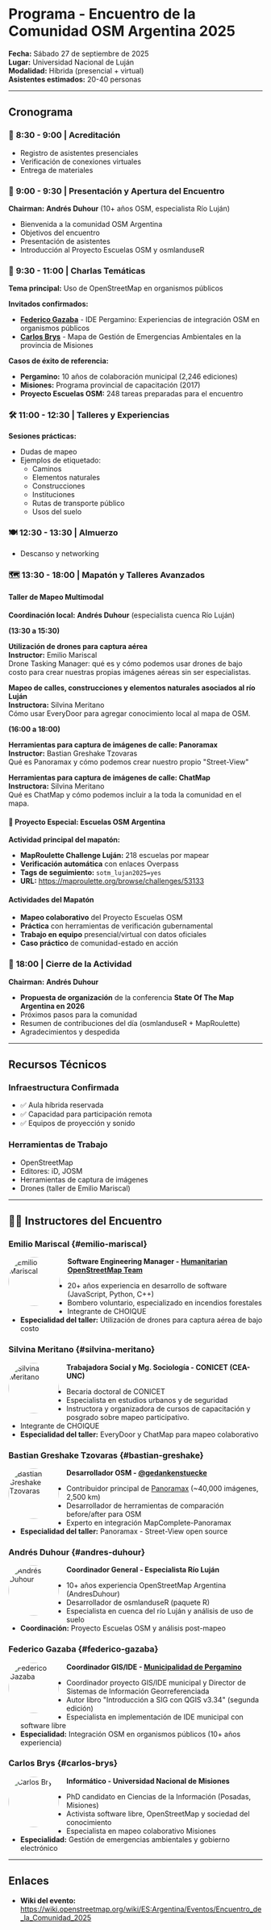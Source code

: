 # Programa - Encuentro de la Comunidad OSM Argentina 2025

**Fecha:** Sábado 27 de septiembre de 2025  
**Lugar:** Universidad Nacional de Luján  
**Modalidad:** Híbrida (presencial + virtual)  
**Asistentes estimados:** 20-40 personas

---

## Cronograma

### 🌅 **8:30 - 9:00** | Acreditación
- Registro de asistentes presenciales
- Verificación de conexiones virtuales
- Entrega de materiales

### 🎯 **9:00 - 9:30** | Presentación y Apertura del Encuentro
**Chairman:** **Andrés Duhour** (10+ años OSM, especialista Río Luján)
- Bienvenida a la comunidad OSM Argentina
- Objetivos del encuentro
- Presentación de asistentes
- Introducción al Proyecto Escuelas OSM y osmlanduseR

### 💬 **9:30 - 11:00** | Charlas Temáticas
**Tema principal:** Uso de OpenStreetMap en organismos públicos

**Invitados confirmados:**
- **[Federico Gazaba](#federico-gazaba)** - IDE Pergamino: Experiencias de integración OSM en organismos públicos
- **[Carlos Brys](#carlos-brys)** - Mapa de Gestión de Emergencias Ambientales en la provincia de Misiones

**Casos de éxito de referencia:**
- **Pergamino:** 10 años de colaboración municipal (2,246 ediciones)
- **Misiones:** Programa provincial de capacitación (2017)
- **Proyecto Escuelas OSM:** 248 tareas preparadas para el encuentro

### 🛠️ **11:00 - 12:30** | Talleres y Experiencias
**Sesiones prácticas:**
- Dudas de mapeo
- Ejemplos de etiquetado:
  - Caminos
  - Elementos naturales
  - Construcciones
  - Instituciones
  - Rutas de transporte público
  - Usos del suelo

### 🍽️ **12:30 - 13:30** | Almuerzo
- Descanso y networking

### 🗺️ **13:30 - 18:00** | Mapatón y Talleres Avanzados

#### Taller de Mapeo Multimodal
**Coordinación local:** **Andrés Duhour** (especialista cuenca Río Luján)

**(13:30 a 15:30)**

**Utilización de drones para captura aérea**  
**Instructor:** Emilio Mariscal  
Drone Tasking Manager: qué es y cómo podemos usar drones de bajo costo para crear nuestras propias imágenes aéreas sin ser especialistas.

**Mapeo de calles, construcciones y elementos naturales asociados al río Luján**  
**Instructora:** Silvina Meritano  
Cómo usar EveryDoor para agregar conocimiento local al mapa de OSM.

**(16:00 a 18:00)**

**Herramientas para captura de imágenes de calle: Panoramax**  
**Instructor:** Bastian Greshake Tzovaras  
Qué es Panoramax y cómo podemos crear nuestro propio "Street-View"

**Herramientas para captura de imágenes de calle: ChatMap**  
**Instructora:** Silvina Meritano  
Qué es ChatMap y cómo podemos incluir a la toda la comunidad en el mapa.

#### 🏫 Proyecto Especial: Escuelas OSM Argentina
**Actividad principal del mapatón:**
- **MapRoulette Challenge Luján:** 218 escuelas por mapear
- **Verificación automática** con enlaces Overpass
- **Tags de seguimiento:** `sotm_lujan2025=yes`
- **URL:** https://maproulette.org/browse/challenges/53133

#### Actividades del Mapatón
- **Mapeo colaborativo** del Proyecto Escuelas OSM  
- **Práctica** con herramientas de verificación gubernamental
- **Trabajo en equipo** presencial/virtual con datos oficiales
- **Caso práctico** de comunidad-estado en acción

### 🎯 **18:00** | Cierre de la Actividad
**Chairman:** **Andrés Duhour**
- **Propuesta de organización** de la conferencia **State Of The Map Argentina en 2026**
- Próximos pasos para la comunidad
- Resumen de contribuciones del día (osmlanduseR + MapRoulette)
- Agradecimientos y despedida

---

## Recursos Técnicos

### Infraestructura Confirmada
- ✅ Aula híbrida reservada
- ✅ Capacidad para participación remota
- ✅ Equipos de proyección y sonido

### Herramientas de Trabajo
- OpenStreetMap
- Editores: iD, JOSM
- Herramientas de captura de imágenes
- Drones (taller de Emilio Mariscal)

---

## 👨‍🏫 Instructores del Encuentro

### **Emilio Mariscal** {#emilio-mariscal}
<img src="{{ '/assets/img/emi-mariscal.jpeg' | relative_url }}" alt="Emilio Mariscal" width="102" height="97" style="border-radius: 50%; float: left; margin: 0 15px 10px 0;">

**Software Engineering Manager - [Humanitarian OpenStreetMap Team](https://www.hotosm.org/people/emilio-mariscal/)**
- 20+ años experiencia en desarrollo de software (JavaScript, Python, C++)
- Bombero voluntario, especializado en incendios forestales
- Integrante de CHOIQUE
- **Especialidad del taller:** Utilización de drones para captura aérea de bajo costo

### **Silvina Meritano** {#silvina-meritano}
<img src="{{ '/assets/img/silvina_meritano.jpg' | relative_url }}" alt="Silvina Meritano" width="100" height="100" style="border-radius: 50%; float: left; margin: 0 15px 10px 0;">

**Trabajadora Social y Mg. Sociología - CONICET (CEA-UNC)**
- Becaria doctoral de CONICET
- Especialista en estudios urbanos y de seguridad
- Instructora y organizadora de cursos de capacitación y posgrado sobre mapeo participativo.
- Integrante de CHOIQUE
- **Especialidad del taller:** EveryDoor y ChatMap para mapeo colaborativo

### **Bastian Greshake Tzovaras** {#bastian-greshake}
<img src="https://cdn.masto.host/scholarsocial/accounts/avatars/000/116/560/original/a23e2e15732b7195.jpg" alt="Bastian Greshake Tzovaras" width="100" height="100" style="border-radius: 50%; float: left; margin: 0 15px 10px 0;">

**Desarrollador OSM - [@gedankenstuecke](https://scholar.social/@gedankenstuecke)**
- Contribuidor principal de [Panoramax](https://tzovar.as/open-source-streetview/) (~40,000 imágenes, 2,500 km)
- Desarrollador de herramientas de comparación before/after para OSM
- Experto en integración MapComplete-Panoramax
- **Especialidad del taller:** Panoramax - Street-View open source

### **Andrés Duhour** {#andres-duhour}
<img src="{{ '/assets/img/andres_duhour.jpg' | relative_url }}" alt="Andrés Duhour" width="100" height="100" style="border-radius: 50%; float: left; margin: 0 15px 10px 0;">

**Coordinador General - Especialista Río Luján**
- 10+ años experiencia OpenStreetMap Argentina (AndresDuhour)
- Desarrollador de osmlanduseR (paquete R)
- Especialista en cuenca del río Luján y análisis de uso de suelo
- **Coordinación:** Proyecto Escuelas OSM y análisis post-mapeo

### **Federico Gazaba** {#federico-gazaba}
<img src="{{ '/assets/img/federico_gazaba.jpg' | relative_url }}" alt="Federico Gazaba" width="100" height="100" style="border-radius: 50%; float: left; margin: 0 15px 10px 0;">

**Coordinador GIS/IDE - [Municipalidad de Pergamino](https://ide.pergamino.gob.ar/)**
- Coordinador proyecto GIS/IDE municipal y Director de Sistemas de Información Georreferenciada
- Autor libro "Introducción a SIG con QGIS v3.34" (segunda edición)
- Especialista en implementación de IDE municipal con software libre
- **Especialidad:** Integración OSM en organismos públicos (10+ años experiencia)

### **Carlos Brys** {#carlos-brys}
<img src="https://0.academia-photos.com/161483/41324/3613054/s200_carlos.brys.jpg" alt="Carlos Brys" width="100" height="100" style="border-radius: 50%; float: left; margin: 0 15px 10px 0;">

**Informático - Universidad Nacional de Misiones**
- PhD candidato en Ciencias de la Información (Posadas, Misiones)
- Activista software libre, OpenStreetMap y sociedad del conocimiento
- Especialista en mapeo colaborativo Misiones
- **Especialidad:** Gestión de emergencias ambientales y gobierno electrónico

---

## Enlaces

- **Wiki del evento:** https://wiki.openstreetmap.org/wiki/ES:Argentina/Eventos/Encuentro_de_la_Comunidad_2025